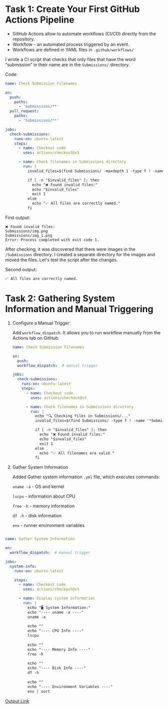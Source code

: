 # Task 1: Create Your First GitHub Actions Pipeline

- GitHub Actions allow to automate workflows (CI/CD) directly from the repository. 
- Workflow - an automated process triggered by an event.
- Workflows are defined in YAML files in  `.github/workflows/`

I wrote a CI script that checks that only files that have the word “submission” in their name are in the `Submissions/` directory.

Code:

```yml
name: Check Submission Filenames

on:
  push:
    paths:
      - 'Submissions/**'
  pull_request:
    paths:
      - 'Submissions/**'

jobs:
  check-submissions:
    runs-on: ubuntu-latest
    steps:
      - name: Checkout code
        uses: actions/checkout@v3

      - name: Check filenames in Submissions directory
        run: |
          invalid_files=$(find Submissions/ -maxdepth 1 -type f ! -name '*submission*')

          if [ -n "$invalid_files" ]; then
            echo "❌ Found invalid files:"
            echo "$invalid_files"
            exit 1
          else
            echo "✅ All files are correctly named."
          fi
```

First output:
```commandline
❌ Found invalid files:
Submissions/img.png
Submissions/img_1.png
Error: Process completed with exit code 1.
```

After checking, it was discovered that there were images in the `/Submissions` directory. I created a separate directory for the images and moved the files. Let's test the script after the changes.

Second output:

```commandline
✅ All files are correctly named.
```

# Task 2: Gathering System Information and Manual Triggering

1. Configure a Manual Trigger:

    Add `workflow_dispatch`. It allows you to run workflow manually from the Actions tab on GitHub.
    
    ```yml
    name: Check Submission Filenames
    
    on:
      push:         
      workflow_dispatch:  # manual trigger
    
    jobs:
      check-submissions:
        runs-on: ubuntu-latest
        steps:
          - name: Checkout code
            uses: actions/checkout@v3
    
          - name: Check filenames in Submissions directory
            run: |
              echo "🔍 Checking files in Submissions/..."
              invalid_files=$(find Submissions/ -type f ! -name '*Submission*')
    
              if [ -n "$invalid_files" ]; then
                echo "❌ Found invalid files:"
                echo "$invalid_files"
                exit 1
              else
                echo "✅ All filenames are valid."
              fi
    ```
   
2. Gather System Information
    
    Added Gather system information `.yml` file, which executes commands:

    `uname -a` - OS and kernel 

    `lscpu` - information about CPU
    
    `free -h` - memory information
    
    `df -h` - disk information
    
    `env` - runner environment variables
        

```yml

name: Gather System Information

on:
  workflow_dispatch:  # manual trigger

jobs:
  system-info:
    runs-on: ubuntu-latest

    steps:
      - name: Checkout code
        uses: actions/checkout@v3

      - name: Display system information
        run: |
          echo "🖥️ System Information:"
          echo "---- uname -a ----"
          uname -a
          
          echo ""
          echo "---- CPU Info ----"
          lscpu
          
          echo ""
          echo "---- Memory Info ----"
          free -h
          
          echo ""
          echo "---- Disk Info ----"
          df -h
          
          echo ""
          echo "---- Environment Variables ----"
          env | sort
```

[Output Link](https://github.com/fabulargirl/Sum25-intro-labs/actions/runs/15755771482/job/44410756723)
